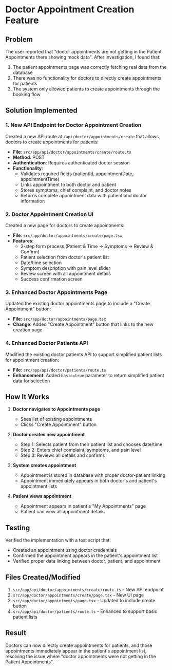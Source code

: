# Doctor Appointment Creation Feature

## Problem
The user reported that "doctor appointments are not getting in the Patient Appointments there showing mock data". After investigation, I found that:

1. The patient appointments page was correctly fetching real data from the database
2. There was no functionality for doctors to directly create appointments for patients
3. The system only allowed patients to create appointments through the booking flow

## Solution Implemented

### 1. New API Endpoint for Doctor Appointment Creation
Created a new API route at `/api/doctor/appointments/create` that allows doctors to create appointments for patients:

- **File**: `src/app/api/doctor/appointments/create/route.ts`
- **Method**: POST
- **Authentication**: Requires authenticated doctor session
- **Functionality**: 
  - Validates required fields (patientId, appointmentDate, appointmentTime)
  - Links appointment to both doctor and patient
  - Stores symptoms, chief complaint, and doctor notes
  - Returns complete appointment data with patient and doctor information

### 2. Doctor Appointment Creation UI
Created a new page for doctors to create appointments:

- **File**: `src/app/doctor/appointments/create/page.tsx`
- **Features**:
  - 3-step form process (Patient & Time → Symptoms → Review & Confirm)
  - Patient selection from doctor's patient list
  - Date/time selection
  - Symptom description with pain level slider
  - Review screen with all appointment details
  - Success confirmation screen

### 3. Enhanced Doctor Appointments Page
Updated the existing doctor appointments page to include a "Create Appointment" button:

- **File**: `src/app/doctor/appointments/page.tsx`
- **Change**: Added "Create Appointment" button that links to the new creation page

### 4. Enhanced Doctor Patients API
Modified the existing doctor patients API to support simplified patient lists for appointment creation:

- **File**: `src/app/api/doctor/patients/route.ts`
- **Enhancement**: Added `basic=true` parameter to return simplified patient data for selection

## How It Works

1. **Doctor navigates to Appointments page**
   - Sees list of existing appointments
   - Clicks "Create Appointment" button

2. **Doctor creates new appointment**
   - Step 1: Selects patient from their patient list and chooses date/time
   - Step 2: Enters chief complaint, symptoms, and pain level
   - Step 3: Reviews all details and confirms

3. **System creates appointment**
   - Appointment is stored in database with proper doctor-patient linking
   - Appointment immediately appears in both doctor's and patient's appointment lists

4. **Patient views appointment**
   - Appointment appears in patient's "My Appointments" page
   - Patient can view all appointment details

## Testing
Verified the implementation with a test script that:
- Created an appointment using doctor credentials
- Confirmed the appointment appears in the patient's appointment list
- Verified proper data linking between doctor, patient, and appointment

## Files Created/Modified

1. `src/app/api/doctor/appointments/create/route.ts` - New API endpoint
2. `src/app/doctor/appointments/create/page.tsx` - New UI page
3. `src/app/doctor/appointments/page.tsx` - Updated to include create button
4. `src/app/api/doctor/patients/route.ts` - Enhanced to support basic patient lists

## Result
Doctors can now directly create appointments for patients, and those appointments immediately appear in the patient's appointment list, resolving the issue where "doctor appointments were not getting in the Patient Appointments".